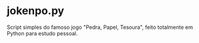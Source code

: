 # jokenpo.py
Script simples do famoso jogo "Pedra, Papel, Tesoura", feito totalmente em Python para estudo pessoal.

